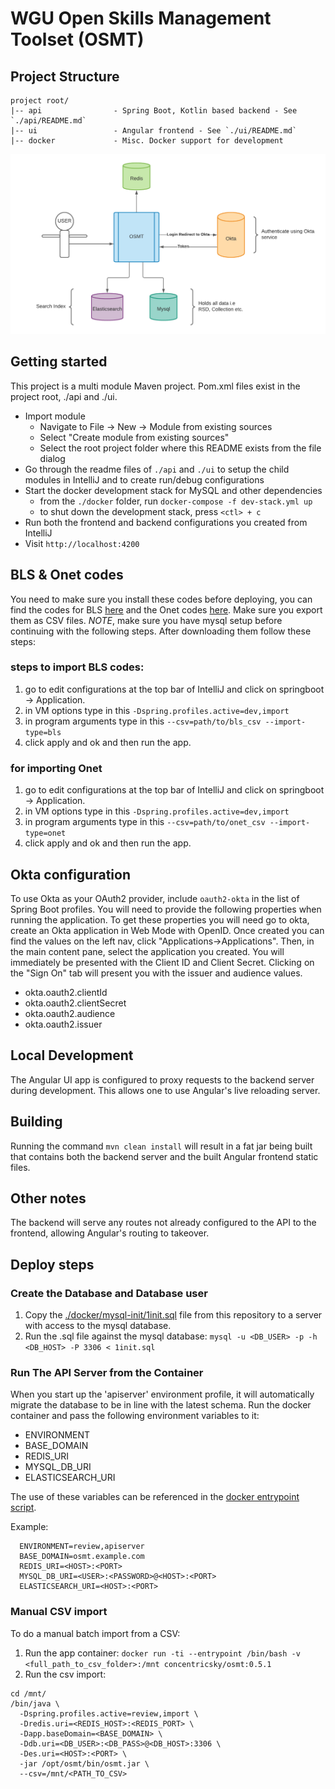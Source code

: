 # WGU Open Skills Management Toolset (OSMT)

## Project Structure
    project root/
    |-- api                - Spring Boot, Kotlin based backend - See `./api/README.md`
    |-- ui                 - Angular frontend - See `./ui/README.md`
    |-- docker             - Misc. Docker support for development


![OSMT architectural overview](./ui/src/assets/Architectural-Diagram.png)
## Getting started
This project is a multi module Maven project. Pom.xml files exist in the project root, ./api and ./ui.  
  * Import module
      * Navigate to File -> New -> Module from existing sources
      * Select "Create module from existing sources"
      * Select the root project folder where this README exists from the file dialog
  * Go through the readme files of `./api` and `./ui` to setup the child modules in IntelliJ and to create run/debug configurations 
  * Start the docker development stack for MySQL and other dependencies
    * from the `./docker` folder, run `docker-compose -f dev-stack.yml up`
    * to shut down the development stack, press `<ctl> + c`  
  * Run both the frontend and backend configurations you created from IntelliJ
  * Visit `http://localhost:4200`

## BLS & Onet codes
You need to make sure you install these codes before deploying, you can find the codes for BLS [here](https://www.bls.gov/soc/2018/#materials)
and the Onet codes [here](https://www.onetcenter.org/database.html#occ). Make sure you export them as CSV files.
*NOTE*, make sure you have mysql setup before continuing with the following steps. After downloading them follow these steps:
### steps to import BLS codes:
1. go to edit configurations at the top bar of IntelliJ and click on springboot -> Application.
2. in VM options type in this ```-Dspring.profiles.active=dev,import```
3. in program arguments type in this ```--csv=path/to/bls_csv --import-type=bls ```
4. click apply and ok and then run the app.

### for importing Onet
1. go to edit configurations at the top bar of IntelliJ and click on springboot -> Application.
2. in VM options type in this ```-Dspring.profiles.active=dev,import```
3. in program arguments type in this ```--csv=path/to/onet_csv --import-type=onet ```
4. click apply and ok and then run the app.

## Okta configuration
To use Okta as your OAuth2 provider, include `oauth2-okta` in the list of Spring Boot profiles. You will need to provide the
following properties when running the application. To get these properties you will need go to okta, create an
Okta application in Web Mode with OpenID. Once created you can find the values on the left nav, click "Applications->Applications".
Then, in the main content pane, select the application you created. You will immediately be presented with
the Client ID and Client Secret. Clicking on the "Sign On" tab will present you with the issuer and audience values.
 * okta.oauth2.clientId      
 * okta.oauth2.clientSecret
 * okta.oauth2.audience
 * okta.oauth2.issuer
 
## Local Development
The Angular UI app is configured to proxy requests to the backend server during development. This allows one to use Angular's live reloading server.

## Building
Running the command `mvn clean install` will result in a fat jar being built that contains both the backend server and the built Angular frontend static files.

## Other notes
The backend will serve any routes not already configured to the API to the frontend, allowing Angular's routing to takeover. 

## Deploy steps
### Create the Database and Database user
1. Copy the [./docker/mysql-init/1init.sql](docker/mysql-init/1init.sql) file from this repository to a server with access to the mysql database.
1. Run the .sql file against the mysql database: `mysql -u <DB_USER> -p -h <DB_HOST> -P 3306 < 1init.sql`

### Run The API Server from the Container
When you start up the 'apiserver' environment profile, it will automatically migrate the database to be in line with the latest schema.
Run the docker container and pass the following environment variables to it: 
 * ENVIRONMENT
 * BASE_DOMAIN
 * REDIS_URI
 * MYSQL_DB_URI
 * ELASTICSEARCH_URI
 
The use of these variables can be referenced in the [docker entrypoint script](docker/bin/docker_entrypoint.sh).

Example:
  ```
    ENVIRONMENT=review,apiserver
    BASE_DOMAIN=osmt.example.com
    REDIS_URI=<HOST>:<PORT>
    MYSQL_DB_URI=<USER>:<PASSWORD>@<HOST>:<PORT>
    ELASTICSEARCH_URI=<HOST>:<PORT>
  ```

### Manual CSV import

To do a manual batch import from a CSV:
1. Run the app container: `docker run -ti --entrypoint /bin/bash -v <full_path_to_csv_folder>:/mnt concentricsky/osmt:0.5.1`
1. Run the csv import:
```
cd /mnt/
/bin/java \
  -Dspring.profiles.active=review,import \
  -Dredis.uri=<REDIS_HOST>:<REDIS_PORT> \
  -Dapp.baseDomain=<BASE_DOMAIN> \
  -Ddb.uri=<DB_USER>:<DB_PASS>@<DB_HOST>:3306 \
  -Des.uri=<HOST>:<PORT> \
  -jar /opt/osmt/bin/osmt.jar \
  --csv=/mnt/<PATH_TO_CSV>
```

